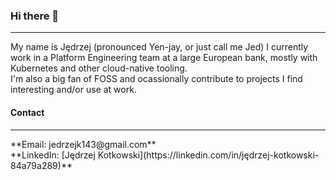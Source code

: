 ### Hi there 👋
<hr>
My name is Jędrzej (pronounced Yen-jay, or just call me Jed) I currently work in a Platform Engineering team at a large European bank, mostly with Kubernetes and other cloud-native tooling.<br>
I'm also a big fan of FOSS and ocassionally contribute to projects I find interesting and/or use at work.

#### Contact
<hr>
**Email: jedrzejk143@gmail.com**<br>
**LinkedIn: [Jędrzej Kotkowski](https://linkedin.com/in/jędrzej-kotkowski-84a79a289)**  


<!--
**jjsiv/jjsiv** is a ✨ _special_ ✨ repository because its `README.md` (this file) appears on your GitHub profile.

Here are some ideas to get you started:

- 🔭 I’m currently working on ...
- 🌱 I’m currently learning ...
- 👯 I’m looking to collaborate on ...
- 🤔 I’m looking for help with ...
- 💬 Ask me about ...
- 📫 How to reach me: ...
- 😄 Pronouns: ...
- ⚡ Fun fact: ...
-->
